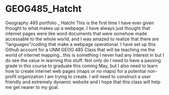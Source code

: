 GEOG485_Hatcht
==============

Geography 485 portfolio _ Hatcht
This is the first time I have ever given thought to what makes up a webpage.  I have always just thought that internet pages were like word documents that were somehow made accessable to the whole world, and I was amazed to realize 
that there are "languages"/coding that make a webpage operational.  I have set up this Github account for a UNM GEOG 485 Class that will be teaching me the world of internet mapping...this is something I never had any interest in but I do see the value in learning this stuff.  Not only do I need to have a passing grade in this course to graduate this coming May, but I also need to learn how to create internet web pages (maps or no maps) for a potential non-profit organization I am trying to create.  I will need to construct a user friendly and extremely dynamic website and I hope that this class will help me get nearer to my goal.
